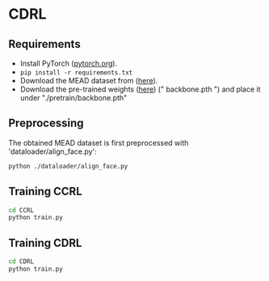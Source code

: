 # CDRL

## Requirements

- Install PyTorch ([pytorch.org](http://pytorch.org)).
- `pip install -r requirements.txt`
- Download the MEAD dataset from ([here](https://wywu.github.io/projects/MEAD/MEAD.html)).
- Download the pre-trained weights ([here](https://drive.google.com/file/d/1W_qa9xxXTCXo_44PX_oRDLlJQ3F8uXJk/view?usp=sharing)) (" backbone.pth ") and place it under "./pretrain/backbone.pth"


## Preprocessing
The obtained MEAD dataset is first preprocessed with 'dataloader/align_face.py':

```bash
python ./dataloader/align_face.py
```

## Training CCRL
```bash
cd CCRL 
python train.py
```


## Training CDRL
```bash
cd CDRL 
python train.py
```
